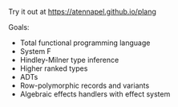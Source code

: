 Try it out at https://atennapel.github.io/plang

Goals:
* Total functional programming language
* System F
* Hindley-Milner type inference
* Higher ranked types
* ADTs
* Row-polymorphic records and variants
* Algebraic effects handlers with effect system
